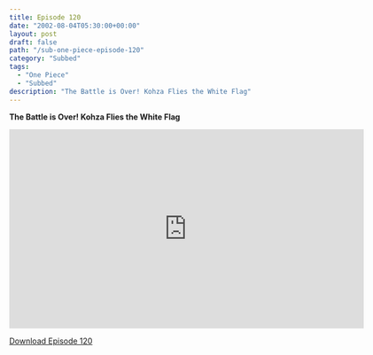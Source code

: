 ```yaml
---
title: Episode 120
date: "2002-08-04T05:30:00+00:00"
layout: post
draft: false
path: "/sub-one-piece-episode-120"
category: "Subbed"
tags:
  - "One Piece"
  - "Subbed"
description: "The Battle is Over! Kohza Flies the White Flag"
---
```


**The Battle is Over! Kohza Flies the White Flag**

<iframe width="640" height="360" src="https://www.rapidvideo.com/e/FXORFA3IF2" frameborder="0" marginwidth=0 marginheight=0 scrolling=no allowfullscreen></iframe>

<a href="http://ouo.io/qs/eCodkFEQ?s=https://rapidvid.to/d/https://www.rapidvideo.com/e/FXORFA3IF2">Download Episode 120</a>
